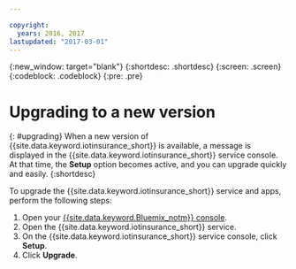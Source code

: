 ```yaml
---

copyright:
  years: 2016, 2017
lastupdated: "2017-03-01"
---
```


<!-- Common attributes used in the template are defined as follows: -->
{:new_window: target="blank"}
{:shortdesc: .shortdesc}
{:screen: .screen}
{:codeblock: .codeblock}
{:pre: .pre}



<!-- {{site.data.keyword.iotinsurance_full}}  {{site.data.keyword.iotinsurance_short}}  -->


# Upgrading to a new version
{: #upgrading}
When a new version of {{site.data.keyword.iotinsurance_short}} is available, a message is displayed in the {{site.data.keyword.iotinsurance_short}} service console. At that time, the **Setup** option becomes active, and you can upgrade quickly and easily.
{:shortdesc}

To upgrade the {{site.data.keyword.iotinsurance_short}} service and apps, perform the following steps:
  1. Open your [{{site.data.keyword.Bluemix_notm}} console](https://console.ng.bluemix.net/#all-items).
  2. Open the {{site.data.keyword.iotinsurance_short}} service.
  3. On the {{site.data.keyword.iotinsurance_short}} service console, click **Setup**.
  4. Click **Upgrade**.
